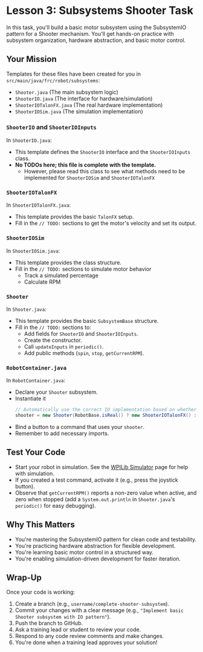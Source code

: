 # Lesson 3: Subsystems Shooter Task

In this task, you'll build a basic motor subsystem using the SubsystemIO pattern for a Shooter mechanism.
You'll get hands-on practice with subsystem organization, hardware abstraction, and basic motor control.

## Your Mission

Templates for these files have been created for you in `src/main/java/frc/robot/subsystems`:

- `Shooter.java` (The main subsystem logic)
- `ShooterIO.java` (The interface for hardware/simulation)
- `ShooterIOTalonFX.java` (The real hardware implementation)
- `ShooterIOSim.java` (The simulation implementation)

### `ShooterIO` and `ShooterIOInputs`

In `ShooterIO.java`:

- This template defines the `ShooterIO` interface and the `ShooterIOInputs` class.
- **No TODOs here; this file is complete with the template.**
  - However, please read this class to see what methods need to be implemented for `ShooterIOSim` and `ShooterIOTalonFX`

### `ShooterIOTalonFX`

In `ShooterIOTalonFX.java`:

- This template provides the basic `TalonFX` setup.
- Fill in the `// TODO:` sections to get the motor's velocity and set its output.

### `ShooterIOSim`

In `ShooterIOSim.java`:

- This template provides the class structure.
- Fill in the `// TODO:` sections to simulate motor behavior
  - Track a simulated percentage
  - Calculate RPM

### `Shooter`

In `Shooter.java`:

- This template provides the basic `SubsystemBase` structure.
- Fill in the `// TODO:` sections to:
  - Add fields for `ShooterIO` and `ShooterIOInputs`.
  - Create the constructor.
  - Call `updateInputs` in `periodic()`.
  - Add public methods (`spin`, `stop`, `getCurrentRPM`).

### `RobotContainer.java`

In `RobotContainer.java`:

- Declare your `Shooter` subsystem.
- Instantiate it
  ```java
  // Automatically use the correct IO implementation based on whether it's a simulation or not
  shooter = new Shooter(RobotBase.isReal() ? new ShooterIOTalonFX() : new ShooterIOSim());
  ```
- Bind a button to a command that uses your `shooter`.
- Remember to add necessary imports.

## Test Your Code

- Start your robot in simulation. See the [WPILib Simulator](https://github.com/frc971/training-2025/wiki/WPILib-Simulator) page for help with simulation.
- If you created a test command, activate it (e.g., press the joystick button).
- Observe that `getCurrentRPM()` reports a non-zero value when active, and zero when stopped (add a `System.out.println` in `Shooter.java`'s `periodic()` for easy debugging).

## Why This Matters

- You're mastering the SubsystemIO pattern for clean code and testability.
- You're practicing hardware abstraction for flexible development.
- You're learning basic motor control in a structured way.
- You're enabling simulation-driven development for faster iteration.

## Wrap-Up

Once your code is working:

1. Create a branch (e.g., `username/complete-shooter-subsystem`).
2. Commit your changes with a clear message (e.g., `"Implement basic Shooter subsystem with IO pattern"`).
3. Push the branch to GitHub.
4. Ask a training lead or student to review your code.
5. Respond to any code review comments and make changes.
6. You're done when a training lead approves your solution!
